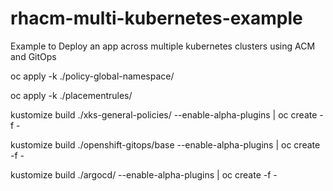 # rhacm-multi-kubernetes-example

Example to Deploy an app across multiple kubernetes clusters using ACM and GitOps

oc apply -k ./policy-global-namespace/

oc apply -k ./placementrules/

kustomize build ./xks-general-policies/ --enable-alpha-plugins | oc create -f -

kustomize build ./openshift-gitops/base --enable-alpha-plugins | oc create -f -

kustomize build ./argocd/ --enable-alpha-plugins | oc create -f -
